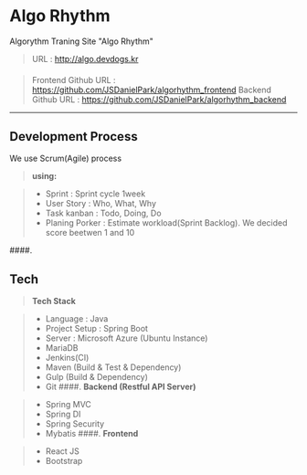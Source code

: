 Algo Rhythm
===================


Algorythm Traning Site "Algo Rhythm"

> URL : http://algo.devdogs.kr
####
> Frontend Github URL : https://github.com/JSDanielPark/algorhythm_frontend
> Backend Github URL : https://github.com/JSDanielPark/algorhythm_backend

----------


Development Process
-------------
We use Scrum(Agile) process

> **using:**

> - Sprint : Sprint cycle 1week
> - User Story : Who, What, Why
> - Task kanban : Todo, Doing, Do
> - Planing Porker : Estimate workload(Sprint Backlog). We decided score beetwen 1 and 10


####.

Tech
-------------
> **Tech Stack**

> - Language : Java
> - Project Setup : Spring Boot
> - Server : Microsoft Azure (Ubuntu Instance)
> - MariaDB
> - Jenkins(CI)
> - Maven (Build & Test & Dependency)
> - Gulp (Build & Dependency)
> - Git
####.
> **Backend (Restful API Server)**

> - Spring MVC
> - Spring DI
> - Spring Security
> - Mybatis
####.
> **Frontend**

> - React JS
> - Bootstrap

